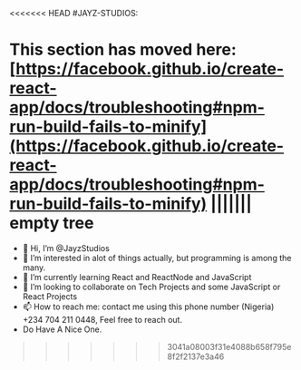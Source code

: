 <<<<<<< HEAD
#JAYZ-STUDIOS:

This section has moved here: [https://facebook.github.io/create-react-app/docs/troubleshooting#npm-run-build-fails-to-minify](https://facebook.github.io/create-react-app/docs/troubleshooting#npm-run-build-fails-to-minify)
||||||| empty tree
=======
- 👋 Hi, I’m @JayzStudios
- 👀 I’m interested in alot of things actually, but programming is among the many. 
- 🌱 I’m currently learning React and ReactNode and JavaScript
- 💞️ I’m looking to collaborate on Tech Projects and some JavaScript or React Projects
- 📫 How to reach me: contact me using this phone number (Nigeria) +234 704 211 0448, Feel free to reach out.
- Do Have A Nice One.

<!---
JayzStudios/JayzStudios is a ✨ special ✨ repository because its `README.md` (this file) appears on your GitHub profile.
You can click the Preview link to take a look at your changes.
--->
>>>>>>> 3041a08003f31e4088b658f795e8f2f2137e3a46
